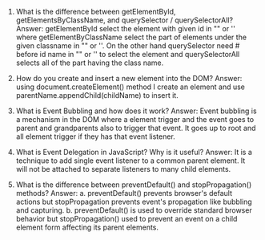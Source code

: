 1. What is the difference between getElementById, getElementsByClassName, and querySelector / querySelectorAll?
    Answer: getElementById select the element with given id in "" or '' where getElementByClassName select the part of elements under the given classname in "" or ''. On the other hand querySelector need # before id name in "" or '' to select the element and querySelectorAll selects all of the part having the class name.

2. How do you create and insert a new element into the DOM?
    Answer: using document.createElement() method I create an element and use parentName.appendChild(childName) to insert it.

3. What is Event Bubbling and how does it work?
    Answer: Event bubbling is a mechanism in the DOM where a element trigger and the event goes to parent and grandparents also to trigger that event. It goes up to root and all element trigger if they has that event listener.

4. What is Event Delegation in JavaScript? Why is it useful?
    Answer: It is a technique to add single event listener to a common parent element. It will not be attached to separate listeners to many child elements. 

5. What is the difference between preventDefault() and stopPropagation() methods?
    Answer: a. preventDefault() prevents browser's default actions but stopPropagation prevents event's propagation like bubbling and capturing.
    b. preventDefault() is used to override standard browser behavior but stopPropagation() used to prevent an event on a child element form affecting its parent elements.